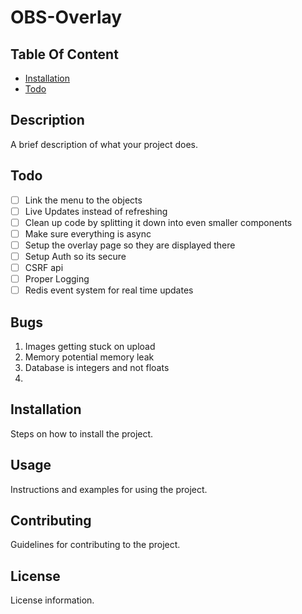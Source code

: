 # OBS-Overlay


## Table Of Content

- [Installation](#installation)
- [Todo](#todo)




## Description
A brief description of what your project does.

## Todo
- [ ] Link the menu to the objects
- [ ] Live Updates instead of refreshing
- [ ] Clean up code by splitting it down into even smaller components
- [ ] Make sure everything is async
- [ ] Setup the overlay page so they are displayed there
- [ ] Setup Auth so its secure
- [ ] CSRF api 
- [ ] Proper Logging
- [ ] Redis event system for real time updates

## Bugs
1. Images getting stuck on upload
2. Memory potential memory leak
3. Database is integers and not floats
4. 


## Installation
Steps on how to install the project.

## Usage
Instructions and examples for using the project.

## Contributing
Guidelines for contributing to the project.

## License
License information.
